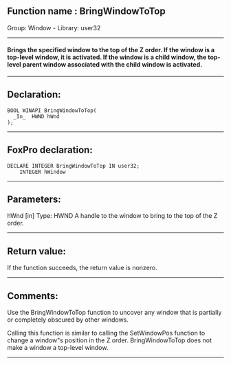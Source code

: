 
## Function name : BringWindowToTop
Group: Window - Library: user32    
***  


#### Brings the specified window to the top of the Z order. If the window is a top-level window, it is activated. If the window is a child window, the top-level parent window associated with the child window is activated.
***  


## Declaration:
```foxpro  
BOOL WINAPI BringWindowToTop(
  _In_  HWND hWnd
);  
```  
***  


## FoxPro declaration:
```foxpro  
DECLARE INTEGER BringWindowToTop IN user32;
	INTEGER hWindow  
```  
***  


## Parameters:
hWnd [in]
Type: HWND
A handle to the window to bring to the top of the Z order.  
***  


## Return value:
If the function succeeds, the return value is nonzero.  
***  


## Comments:
Use the BringWindowToTop function to uncover any window that is partially or completely obscured by other windows.  
  
Calling this function is similar to calling the SetWindowPos function to change a window"s position in the Z order. BringWindowToTop does not make a window a top-level window.  
  
***  

